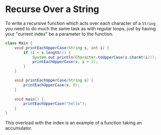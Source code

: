 # Recurse Over a String

To write a recursive function which acts over each character
of a `String` you need to do much the same task as with regular loops,
just by having your "current index" be a parameter to the function.

```java
class Main {
    void printEachUpperCase(String s, int i) {
        if (i < s.length()) {
            System.out.println(Character.toUpperCase(s.charAt(i)));
            printEachUpperCase(s, i + 1);
        }
    }

    void printEachUpperCase(String s) {
        printEachUpperCase(s, 0);
    }
    
    void main() {
        printEachUpperCase("hello");
    }
}
```

This overload with the index is an example of a function taking an accumulator.